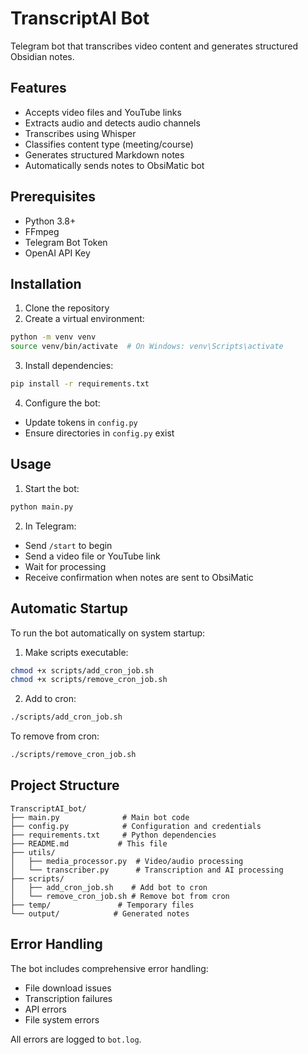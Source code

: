 # TranscriptAI Bot

Telegram bot that transcribes video content and generates structured Obsidian notes.

## Features

- Accepts video files and YouTube links
- Extracts audio and detects audio channels
- Transcribes using Whisper
- Classifies content type (meeting/course)
- Generates structured Markdown notes
- Automatically sends notes to ObsiMatic bot

## Prerequisites

- Python 3.8+
- FFmpeg
- Telegram Bot Token
- OpenAI API Key

## Installation

1. Clone the repository
2. Create a virtual environment:
```bash
python -m venv venv
source venv/bin/activate  # On Windows: venv\Scripts\activate
```

3. Install dependencies:
```bash
pip install -r requirements.txt
```

4. Configure the bot:
- Update tokens in `config.py`
- Ensure directories in `config.py` exist

## Usage

1. Start the bot:
```bash
python main.py
```

2. In Telegram:
- Send `/start` to begin
- Send a video file or YouTube link
- Wait for processing
- Receive confirmation when notes are sent to ObsiMatic

## Automatic Startup

To run the bot automatically on system startup:

1. Make scripts executable:
```bash
chmod +x scripts/add_cron_job.sh
chmod +x scripts/remove_cron_job.sh
```

2. Add to cron:
```bash
./scripts/add_cron_job.sh
```

To remove from cron:
```bash
./scripts/remove_cron_job.sh
```

## Project Structure

```
TranscriptAI_bot/
├── main.py              # Main bot code
├── config.py            # Configuration and credentials
├── requirements.txt     # Python dependencies
├── README.md           # This file
├── utils/
│   ├── media_processor.py  # Video/audio processing
│   └── transcriber.py      # Transcription and AI processing
├── scripts/
│   ├── add_cron_job.sh    # Add bot to cron
│   └── remove_cron_job.sh # Remove bot from cron
├── temp/               # Temporary files
└── output/            # Generated notes
```

## Error Handling

The bot includes comprehensive error handling:
- File download issues
- Transcription failures
- API errors
- File system errors

All errors are logged to `bot.log`.
